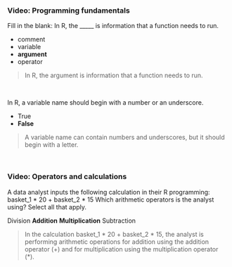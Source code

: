 ### Video: Programming fundamentals

Fill in the blank: In R, the _____ is information that a function needs to run.


* comment
* variable
* **argument**
* operator

> In R, the argument is information that a function needs to run.

&nbsp;

In R, a variable name should begin with a number or an underscore.

* True
* **False**

> A variable name can contain numbers and underscores, but it should begin with a letter.

&nbsp;

### Video: Operators and calculations

A data analyst inputs the following calculation in their R programming: 
basket_1 * 20 + basket_2 * 15 
Which arithmetic operators is the analyst using? Select all that apply.

Division
**Addition**
**Multiplication**
Subtraction

> In the calculation basket_1 * 20 + basket_2 * 15, the analyst is performing arithmetic operations for addition using the addition operator (+) and for multiplication using the multiplication operator (*).

